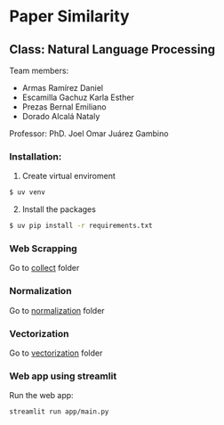 # Paper Similarity

## Class: Natural Language Processing

Team members:
* Armas Ramírez Daniel
* Escamilla Gachuz Karla Esther
* Prezas Bernal Emiliano
* Dorado Alcalá Nataly

Professor:
PhD. Joel Omar Juárez Gambino

### Installation:

1. Create virtual enviroment
```bash
$ uv venv
```
2. Install the packages
```bash
$ uv pip install -r requirements.txt
```

### Web Scrapping

Go to [collect](./collect/) folder

### Normalization

Go to [normalization](./normalization/) folder

### Vectorization

Go to [vectorization](./vectorization/) folder

### Web app using streamlit

Run the web app:

```bash
streamlit run app/main.py
```
